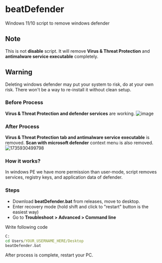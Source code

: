 # beatDefender
Windows 11/10 script to remove windows defender

## Note
This is not **disable** script. It will remove **Virus & Threat Protection** and **antimalware service executable** completely.

## Warning
Deleting windows defender may put your system to risk, do at your own risk. There won't be a way to re-install it without clean setup.

### Before Process
**Virus & Threat Protection and defender services** are working.
![image](https://github.com/user-attachments/assets/6fa4468b-eab3-4f2f-b189-96d416083f70)

### After Process
**Virus & Threat Protection tab and antimalware service executable** is removed.
**Scan with microsoft defender** context menu is also removed.
![1735930499798](https://github.com/user-attachments/assets/23b2fa4d-69d6-43a1-a043-11a3e70f6e71)

### How it works?
In windows PE we have more permission than user-mode, script removes services, registry keys, and application data of defender.

### Steps
* Download **beatDefender.bat** from releases, move to desktop.
* Enter recovery mode (hold shift and click to "restart" button is the easiest way)
* Go to **Troubleshoot > Advanced > Command line**

Write following code
```cmd
C:
cd Users/YOUR_USERNAME_HERE/Desktop
beatDefender.bat
```
After process is complete, restart your PC.


